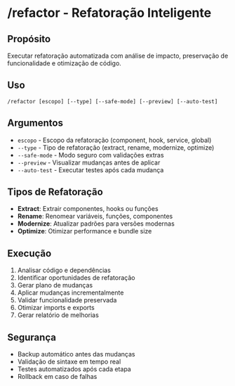 # /refactor - Refatoração Inteligente

## Propósito
Executar refatoração automatizada com análise de impacto, preservação de funcionalidade e otimização de código.

## Uso
```
/refactor [escopo] [--type] [--safe-mode] [--preview] [--auto-test]
```

## Argumentos
- `escopo` - Escopo da refatoração (component, hook, service, global)
- `--type` - Tipo de refatoração (extract, rename, modernize, optimize)
- `--safe-mode` - Modo seguro com validações extras
- `--preview` - Visualizar mudanças antes de aplicar
- `--auto-test` - Executar testes após cada mudança

## Tipos de Refatoração
- **Extract**: Extrair componentes, hooks ou funções
- **Rename**: Renomear variáveis, funções, componentes
- **Modernize**: Atualizar padrões para versões modernas
- **Optimize**: Otimizar performance e bundle size

## Execução
1. Analisar código e dependências
2. Identificar oportunidades de refatoração
3. Gerar plano de mudanças
4. Aplicar mudanças incrementalmente
5. Validar funcionalidade preservada
6. Otimizar imports e exports
7. Gerar relatório de melhorias

## Segurança
- Backup automático antes das mudanças
- Validação de sintaxe em tempo real
- Testes automatizados após cada etapa
- Rollback em caso de falhas